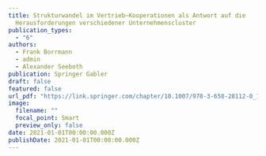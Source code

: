 ```yaml
---
title: Strukturwandel im Vertrieb–Kooperationen als Antwort auf die
  Herausforderungen verschiedener Unternehmenscluster
publication_types:
  - "6"
authors:
  - Frank Borrmann
  - admin
  - Alexander Seeboth
publication: Springer Gabler
draft: false
featured: false
url_pdf: "https://link.springer.com/chapter/10.1007/978-3-658-28112-0_11"
image:
  filename: ""
  focal_point: Smart
  preview_only: false
date: 2021-01-01T00:00:00.000Z
publishDate: 2021-01-01T00:00:00.000Z
---
```

